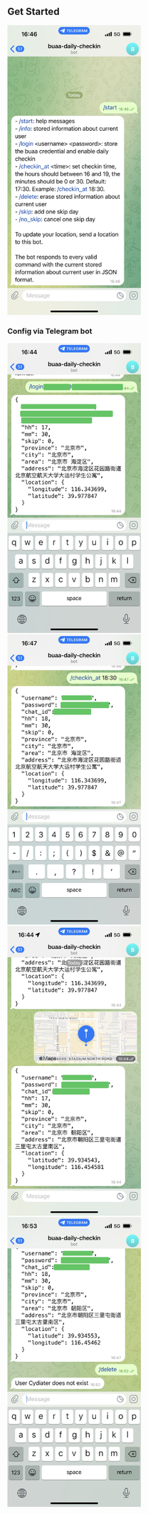 ## Get Started

<img src='./imgs/start.PNG' width="300"/>

### Config via Telegram bot

<span>

<img src="./imgs/login.PNG" width=300/> 

<img src="./imgs/set-time.PNG" width=300/> 

<img src="./imgs/set-place.PNG" width=300/> 

<img src="./imgs/delete.PNG" width=300/> 

</span>
